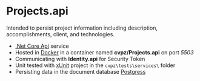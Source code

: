 # Projects.api

Intended to persist project information including description, accomplishments, client, and technologies.

- [.Net Core Api](https://docs.microsoft.com/en-us/dotnet/core/api/) service
- Hosted in [Docker](https://www.docker.com/) in a container named **cvpz/Projects.api** on port *5503*
- Communicating with **Identity.api** for Security Token
- Unit tested with [xUnit](https://xunit.github.io/) project in the `cvpz\tests\services\` folder
- Persisting data in the document database [Postgress](https://www.postgresql.org/)
